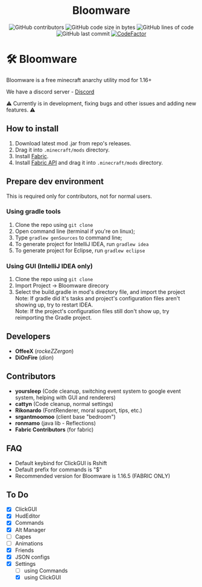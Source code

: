 <h1 align="center">Bloomware</h1>
<div align="center">
  <img src="https://img.shields.io/github/contributors/TheFishDevs/Bloomware" alt="GitHub contributors"/> <img src="https://img.shields.io/github/languages/code-size/TheFishDevs/Bloomware" alt="GitHub code size in bytes"/> <img src="https://tokei.rs/b1/github/TheFishDevs/Bloomware" alt="GitHub lines of code"/> <img src="https://img.shields.io/github/last-commit/TheFishDevs/Bloomware" alt="GitHub last commit"/> <a href="https://www.codefactor.io/repository/github/thefishdevs/bloomware"><img src="https://www.codefactor.io/repository/github/thefishdevs/bloomware/badge" alt="CodeFactor" /></a>
</div>

# 🛠️ Bloomware
Bloomware is a free minecraft anarchy utility mod for 1.16+

We have a discord server - [Discord](https://discord.gg/D4G7JN5d7m)

⚠️ Currently is in development, fixing bugs and other issues and adding new features. ⚠️

## How to install
1) Download latest mod .jar from repo's releases.
2) Drag it into `.minecraft/mods` directory.
3) Install [Fabric](https://fabricmc.net/).
4) Install [Fabric API](https://www.curseforge.com/minecraft/mc-mods/fabric-api/files?sort=-name&__cf_chl_jschl_tk__=pmd_247af5374ad38c84fef2e144d9361c1f357f929b-1628948630-0-gqNtZGzNAk2jcnBszQdi) and drag it into `.minecraft/mods` directory.

## Prepare dev environment
This is required only for contributors, not for normal users.
### Using gradle tools
1) Clone the repo using `git clone`
2) Open command line (terminal if you're on linux);
3) Type `gradlew genSources` to command line;
4) To generate project for IntelliJ IDEA, run `gradlew idea`
5) To generate project for Eclipse, run `gradlew eclipse`
### Using GUI (IntelliJ IDEA only)
1) Clone the repo using `git clone`
2) Import Project -> Bloomware direcory
3) Select the build.gradle in mod's directory file, and import the project
<br>Note: If gradle did it's tasks and project's configuration files aren't showing up, try to restart IDEA.
<br>Note: If the project's configuration files still don't show up, try reimporting the Gradle project.

## Developers
- **OffeeX** (*rockeZZergon*)
- **DiOnFire** (*dion*)

## Contributors
- **yoursleep** (Code cleanup, switching event system to google event system, helping with GUI and renderers)
- **cattyn** (Code cleanup, normal settings)
- **Rikonardo** (FontRenderer, moral support, tips, etc.)
- **srgantmoomoo** (client base "bedroom")
- **ronmamo** (java lib - Reflections)
- **Fabric Contributors** (for fabric)

## FAQ
- Default keybind for ClickGUI is Rshift
- Default prefix for commands is "$"
- Recommended version for Bloomware is 1.16.5 (FABRIC ONLY)

## To Do
- [X] ClickGUI
- [X] HudEditor
- [X] Commands
- [X] Alt Manager
- [ ] Capes
- [ ] Animations
- [X] Friends
- [X] JSON configs
- [X] Settings
  - [ ] using Commands
  - [X] using ClickGUI
